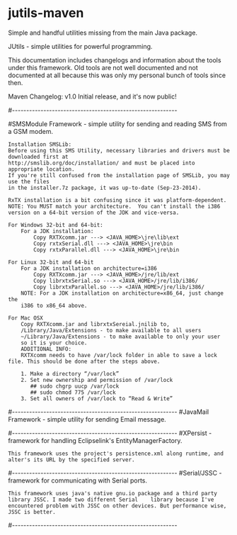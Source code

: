 # jutils-maven
Simple and handful utilities missing from the main Java package.

JUtils - simple utilities for powerful programming.

This documentation includes changelogs and information about the tools under this framework.
Old tools are not well documented and not documented at all because this was only my personal
bunch of tools since then.

Maven Changelog:
  v1.0  Initial release, and it's now public!

#----------------------------------------------------------

#SMSModule Framework - simple utility for sending and reading SMS from a GSM modem.

	Installation SMSLib:
	Before using this SMS Utility, necessary libraries and drivers must be downloaded first at
	http://smslib.org/doc/installation/ and must be placed into appropriate location.
	If you're still confused from the installation page of SMSLib, you may use the files
	in the installer.7z package, it was up-to-date (Sep-23-2014).
	
	RxTX installation is a bit confusing since it was platform-dependent.
	NOTE: You MUST match your architecture.  You can't install the i386
	version on a 64-bit version of the JDK and vice-versa.
	
	For Windows 32-bit and 64-bit:
		For a JDK installation:
			Copy RXTXcomm.jar ---> <JAVA_HOME>\jre\lib\ext
			Copy rxtxSerial.dll ---> <JAVA_HOME>\jre\bin
			Copy rxtxParallel.dll ---> <JAVA_HOME>\jre\bin
			
	For Linux 32-bit and 64-bit
		For a JDK installation on architecture=i386
			Copy RXTXcomm.jar ---> <JAVA_HOME>/jre/lib/ext
			Copy librxtxSerial.so ---> <JAVA_HOME>/jre/lib/i386/
			Copy librxtxParallel.so ---> <JAVA_HOME>/jre/lib/i386/
		NOTE: For a JDK installation on architecture=x86_64, just change the
		i386 to x86_64 above.
		
	For Mac OSX
		Copy RXTXcomm.jar and librxtxSereial.jnilib to,
		/Library/Java/Extensions - to make available to all users 
		~/Library/Java/Extensions - to make available to only your user			
		so it is your choice.
		ADDITIONAL INFO:
		RXTXcomm needs to have /var/lock folder in able to save a lock file. This should be done after the steps above.

		1. Make a directory “/var/lock”
		2. Set new ownership and permission of /var/lock
		   ## sudo chgrp uucp /var/lock
		   ## sudo chmod 775 /var/lock
		3. Set all owners of /var/lock to “Read & Write”
		

#----------------------------------------------------------
#JavaMail Framework - simple utility for sending Email message.

#----------------------------------------------------------
#XPersist - framework for handling Eclipselink's EntityManagerFactory. 

	This framework uses the project's persistence.xml along runtime, and alter's its URL by the specified server.

#----------------------------------------------------------
#Serial/JSSC - framework for communicating with Serial ports.

	This framework uses java's native gnu.io package and a third party library JSSC. I made two different Serial 	library because I've encountered problem with JSSC on other devices. But performance wise, JSSC is better.
	
#----------------------------------------------------------
